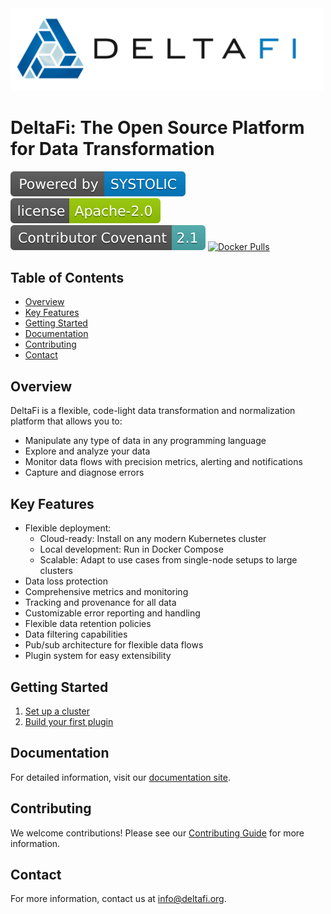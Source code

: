 <img src="public/images/deltafi-logo-side-by-side.svg" width="500">

# DeltaFi: The Open Source Platform for Data Transformation

[![SYSTOLIC](public/images/powered.svg)](https://www.systolic.com)
[![Apache 2.0](public/images/apache2.svg)](http://www.apache.org/licenses/LICENSE-2.0)
[![Contributor Covenant](public/images/contributor-covenant.svg)](CODE_OF_CONDUCT.md)
[![Docker Pulls](https://img.shields.io/docker/pulls/deltafi/deltafi-api?color=yellow&logo=docker)](https://hub.docker.com/u/deltafi)

## Table of Contents
- [Overview](#overview)
- [Key Features](#key-features)
- [Getting Started](#getting-started)
- [Documentation](#documentation)
- [Contributing](#contributing)
- [Contact](#contact)

## Overview

DeltaFi is a flexible, code-light data transformation and normalization platform that allows you to:
- Manipulate any type of data in any programming language
- Explore and analyze your data
- Monitor data flows with precision metrics, alerting and notifications
- Capture and diagnose errors

## Key Features

- Flexible deployment:
  - Cloud-ready: Install on any modern Kubernetes cluster
  - Local development: Run in Docker Compose
  - Scalable: Adapt to use cases from single-node setups to large clusters
- Data loss protection
- Comprehensive metrics and monitoring
- Tracking and provenance for all data
- Customizable error reporting and handling
- Flexible data retention policies
- Data filtering capabilities
- Pub/sub architecture for flexible data flows
- Plugin system for easy extensibility

## Getting Started

1. [Set up a cluster](https://docs.deltafi.org/#/getting-started/cluster)
2. [Build your first plugin](https://docs.deltafi.org/#/getting-started/simple-plugin)

## Documentation

For detailed information, visit our [documentation site](https://docs.deltafi.org).

## Contributing

We welcome contributions! Please see our [Contributing Guide](CONTRIBUTING.md) for more information.

## Contact

For more information, contact us at info@deltafi.org.
